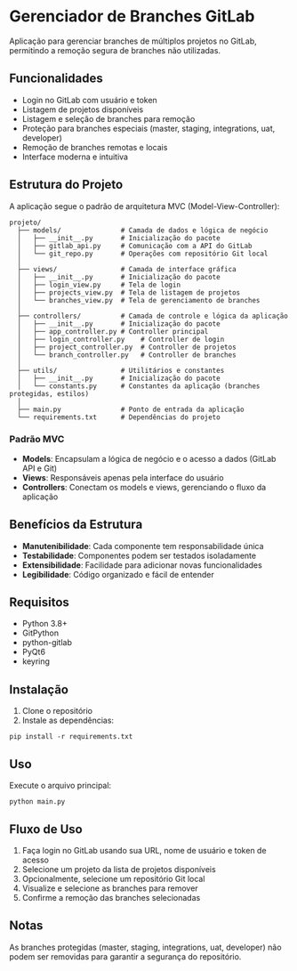 # Gerenciador de Branches GitLab

Aplicação para gerenciar branches de múltiplos projetos no GitLab, permitindo a remoção segura de branches não utilizadas.

## Funcionalidades

- Login no GitLab com usuário e token
- Listagem de projetos disponíveis
- Listagem e seleção de branches para remoção
- Proteção para branches especiais (master, staging, integrations, uat, developer)
- Remoção de branches remotas e locais
- Interface moderna e intuitiva

## Estrutura do Projeto

A aplicação segue o padrão de arquitetura MVC (Model-View-Controller):

```
projeto/
  ├── models/               # Camada de dados e lógica de negócio
  │   ├── __init__.py       # Inicialização do pacote
  │   ├── gitlab_api.py     # Comunicação com a API do GitLab
  │   └── git_repo.py       # Operações com repositório Git local
  │
  ├── views/                # Camada de interface gráfica
  │   ├── __init__.py       # Inicialização do pacote
  │   ├── login_view.py     # Tela de login
  │   ├── projects_view.py  # Tela de listagem de projetos
  │   └── branches_view.py  # Tela de gerenciamento de branches
  │
  ├── controllers/          # Camada de controle e lógica da aplicação
  │   ├── __init__.py       # Inicialização do pacote
  │   ├── app_controller.py # Controller principal
  │   ├── login_controller.py    # Controller de login
  │   ├── project_controller.py  # Controller de projetos
  │   └── branch_controller.py   # Controller de branches
  │
  ├── utils/                # Utilitários e constantes
  │   ├── __init__.py       # Inicialização do pacote
  │   └── constants.py      # Constantes da aplicação (branches protegidas, estilos)
  │
  ├── main.py               # Ponto de entrada da aplicação
  └── requirements.txt      # Dependências do projeto
```

### Padrão MVC

- **Models**: Encapsulam a lógica de negócio e o acesso a dados (GitLab API e Git)
- **Views**: Responsáveis apenas pela interface do usuário
- **Controllers**: Conectam os models e views, gerenciando o fluxo da aplicação

## Benefícios da Estrutura

- **Manutenibilidade**: Cada componente tem responsabilidade única
- **Testabilidade**: Componentes podem ser testados isoladamente
- **Extensibilidade**: Facilidade para adicionar novas funcionalidades
- **Legibilidade**: Código organizado e fácil de entender

## Requisitos

- Python 3.8+
- GitPython
- python-gitlab
- PyQt6
- keyring

## Instalação

1. Clone o repositório
2. Instale as dependências:
```
pip install -r requirements.txt
```

## Uso

Execute o arquivo principal:
```
python main.py
```

## Fluxo de Uso

1. Faça login no GitLab usando sua URL, nome de usuário e token de acesso
2. Selecione um projeto da lista de projetos disponíveis
3. Opcionalmente, selecione um repositório Git local
4. Visualize e selecione as branches para remover
5. Confirme a remoção das branches selecionadas

## Notas

As branches protegidas (master, staging, integrations, uat, developer) não podem ser removidas para garantir a segurança do repositório. 
